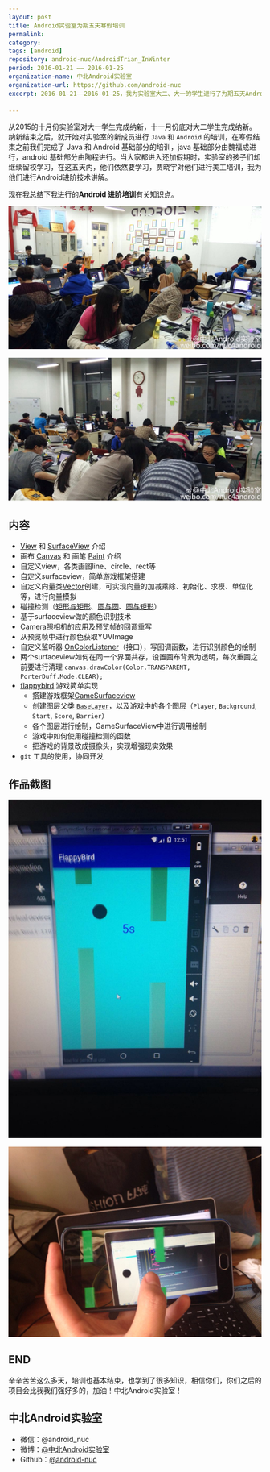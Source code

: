 ```yaml
---
layout: post
title: Android实验室为期五天寒假培训
permalink: 
category: 
tags: [android]
repository: android-nuc/AndroidTrian_InWinter
period: 2016-01-21 —— 2016-01-25
organization-name: 中北Android实验室
organization-url: https://github.com/android-nuc
excerpt: 2016-01-21——2016-01-25，我为实验室大二、大一的学生进行了为期五天Android技术开发培训、晓宇进行美工培训。

---
```


从2015的十月份实验室对大一学生完成纳新，十一月份底对大二学生完成纳新。纳新结束之后，就开始对实验室的新成员进行 `Java` 和 `Android` 的培训，在寒假结束之前我们完成了 Java 和 Android 基础部分的培训，java 基础部分由魏福成进行，android 基础部分由陶程进行。当大家都进入还加假期时，实验室的孩子们却继续留校学习，在这五天内，他们依然要学习，贾晓宇对他们进行美工培训，我为他们进行Android进阶技术讲解。  

现在我总结下我进行的**Android 进阶培训**有关知识点。  

![实验室培训场面1](https://raw.githubusercontent.com/onlylemi/onlylemi.github.io/master/assets/images/post/android-lab-workshop_1.jpg)  

![实验室培训场面2](https://raw.githubusercontent.com/onlylemi/onlylemi.github.io/master/assets/images/post/android-lab-workshop_4.jpg)

## 内容

* [View](http://developer.android.com/reference/android/view/View.html) 和 [SurfaceView](http://developer.android.com/reference/android/view/SurfaceView.html) 介绍
* 画布 [Canvas](http://developer.android.com/reference/android/graphics/Canvas.html) 和 画笔 [Paint](http://developer.android.com/reference/android/graphics/Paint.html) 介绍
* 自定义view，各类画图line、circle、rect等
* 自定义surfaceview，简单游戏框架搭建
* 自定义向量类[Vector](https://github.com/android-nuc/AndroidTrian_InWinter/blob/master/app%2Fsrc%2Fmain%2Fjava%2Fcom%2Fonlylemi%2Fandroidtrian_inwinter%2FVector.java)创建，可实现向量的加减乘除、初始化、求模、单位化等，进行向量模拟
* 碰撞检测（[矩形与矩形](https://github.com/android-nuc/AndroidTrian_InWinter/blob/master/app%2Fsrc%2Fmain%2Fjava%2Fcom%2Fonlylemi%2Fandroidtrian_inwinter%2FMySurfaceView.java#L190)、[圆与圆](https://github.com/android-nuc/AndroidTrian_InWinter/blob/master/app%2Fsrc%2Fmain%2Fjava%2Fcom%2Fonlylemi%2Fandroidtrian_inwinter%2FMySurfaceView.java#L217)、[圆与矩形](https://github.com/android-nuc/AndroidTrian_InWinter/blob/master/app%2Fsrc%2Fmain%2Fjava%2Fcom%2Fonlylemi%2Fandroidtrian_inwinter%2FMySurfaceView.java#L237)）
* 基于surfaceview做的颜色识别技术
* Camera照相机的应用及预览帧的回调重写
* 从预览帧中进行颜色获取YUVImage
* 自定义监听器 [OnColorListener](https://github.com/android-nuc/AndroidTrian_InWinter/blob/master/colorid%2Fsrc%2Fmain%2Fjava%2Fcom%2Fonlylemi%2Fcolorid%2FPreviewSurface.java#L93)（接口），写回调函数，进行识别颜色的绘制
* 两个surfaceview如何在同一个界面共存，设置画布背景为透明，每次重画之前要进行清理
  `canvas.drawColor(Color.TRANSPARENT, PorterDuff.Mode.CLEAR);`
* [flappybird](https://github.com/android-nuc/AndroidTrian_InWinter/tree/master/flappybird) 游戏简单实现
  * 搭建游戏框架[GameSurfaceview](https://github.com/android-nuc/AndroidTrian_InWinter/blob/master/flappybird%2Fsrc%2Fmain%2Fjava%2Fcom%2Fonlylemi%2Fgame%2FGameSurface.java)
  * 创建图层父类 [`BaseLayer`](https://github.com/android-nuc/AndroidTrian_InWinter/blob/master/flappybird%2Fsrc%2Fmain%2Fjava%2Fcom%2Fonlylemi%2Fgame%2Flayer%2FBaseLayer.java)，以及游戏中的各个图层（`Player`, `Background`, `Start`, `Score`, `Barrier`）
  * 各个图层进行绘制，GameSurfaceView中进行调用绘制
  * 游戏中如何使用碰撞检测的函数
  * 把游戏的背景改成摄像头，实现增强现实效果
* `git` 工具的使用，协同开发  

## 作品截图

![FlappyBird1](https://raw.githubusercontent.com/onlylemi/onlylemi.github.io/master/assets/images/post/android-lab-workshop_5.jpg)

![FlappyBird1](https://raw.githubusercontent.com/onlylemi/onlylemi.github.io/master/assets/images/post/android-lab-workshop_3.jpg)  

## END

辛辛苦苦这么多天，培训也基本结束，也学到了很多知识，相信你们，你们之后的项目会比我我们强好多的，加油！中北Android实验室！

## 中北Android实验室

* 微信：@android_nuc
* 微博：[@中北Android实验室](http://weibo.com/nuc4android)
* Github：[@android-nuc](https://github.com/anroid-nuc)